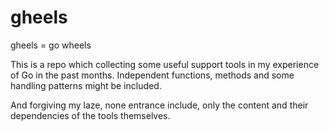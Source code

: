 # gheels

gheels = go wheels

This is a repo which collecting some useful support tools in my experience of Go in the past months.
Independent functions, methods and some handling patterns might be included.

And forgiving my laze, none entrance include, only the content and their dependencies of the tools themselves. 
